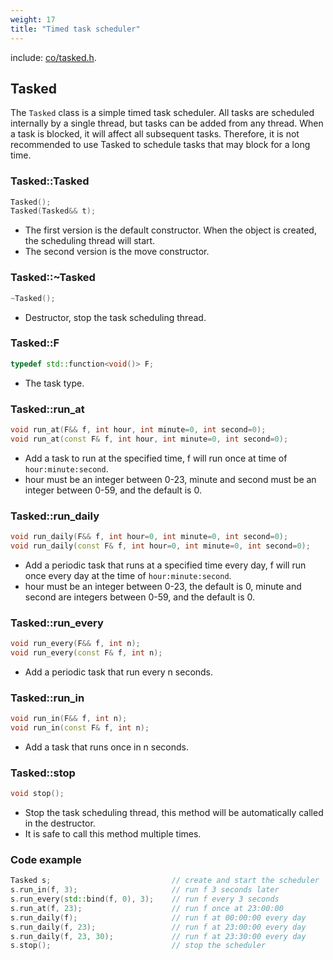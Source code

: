 ```yaml
---
weight: 17
title: "Timed task scheduler"
---
```



include: [co/tasked.h](https://github.com/idealvin/coost/blob/master/include/co/tasked.h).


## Tasked


The `Tasked` class is a simple timed task scheduler. All tasks are scheduled internally by a single thread, but tasks can be added from any thread. When a task is blocked, it will affect all subsequent tasks. Therefore, it is not recommended to use Tasked to schedule tasks that may block for a long time. 




### Tasked::Tasked


```cpp
Tasked();
Tasked(Tasked&& t);
```


- The first version is the default constructor. When the object is created, the scheduling thread will start.
- The second version is the move constructor.





### Tasked::~Tasked


```cpp
~Tasked();
```


- Destructor, stop the task scheduling thread.





### Tasked::F


```cpp
typedef std::function<void()> F;
```


- The task type.





### Tasked::run_at


```cpp
void run_at(F&& f, int hour, int minute=0, int second=0);
void run_at(const F& f, int hour, int minute=0, int second=0);
```


- Add a task to run at the specified time, f will run once at time of `hour:minute:second`.
- hour must be an integer between 0-23, minute and second must be an integer between 0-59, and the default is 0.





### Tasked::run_daily


```cpp
void run_daily(F&& f, int hour=0, int minute=0, int second=0);
void run_daily(const F& f, int hour=0, int minute=0, int second=0);
```


- Add a periodic task that runs at a specified time every day, f will run once every day at the time of `hour:minute:second`.
- hour must be an integer between 0-23, the default is 0, minute and second are integers between 0-59, and the default is 0.





### Tasked::run_every


```cpp
void run_every(F&& f, int n);
void run_every(const F& f, int n);
```


- Add a periodic task that run every n seconds.





### Tasked::run_in


```cpp
void run_in(F&& f, int n);
void run_in(const F& f, int n);
```


- Add a task that runs once in n seconds.





### Tasked::stop


```cpp
void stop();
```


- Stop the task scheduling thread, this method will be automatically called in the destructor.
- It is safe to call this method multiple times.





### Code example


```cpp
Tasked s;                           // create and start the scheduler
s.run_in(f, 3);                     // run f 3 seconds later
s.run_every(std::bind(f, 0), 3);    // run f every 3 seconds
s.run_at(f, 23);                    // run f once at 23:00:00
s.run_daily(f);                     // run f at 00:00:00 every day
s.run_daily(f, 23);                 // run f at 23:00:00 every day
s.run_daily(f, 23, 30);             // run f at 23:30:00 every day
s.stop();                           // stop the scheduler
```
